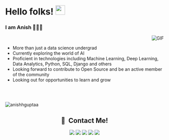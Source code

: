# Hello folks!  <img src="https://raw.githubusercontent.com/iampavangandhi/iampavangandhi/master/gifs/Hi.gif" width="30px"></h2>
<h3>I am Anish 👨🏻‍💻 </h3>

<img align="right" alt="GIF" src="https://media.giphy.com/media/v1.Y2lkPTc5MGI3NjExamxtdWpuYTBnMjJ4emI1YnRob3hzZTJibjVqcWMwdnc2N2xhZmhzOCZlcD12MV9pbnRlcm5hbF9naWZfYnlfaWQmY3Q9Zw/jTNG3RF6EwbkpD4LZx/giphy.gif" />
<br/>

- More than just a data science undergrad
- Currently exploring the world of AI
- Proficient in technologies including Machine Learning, Deep Learning, Data Analytics, Python, SQL, Django and others
- Looking forward to contribute to Open Source and be an active member of the community
- Looking out for opportunities to learn and grow
<br/>
<br/>
<p><img align="center" src="https://github-readme-stats.vercel.app/api/top-langs?username=anishhguptaa&show_icons=true&theme=dark&title_color=ebebeb&text_color=ffffff&hide_border=true&locale=en&layout=compact" alt="anishhguptaa" /></p>

<h2 align="center">🤝 &nbsp;Contact Me!</h2>


<p align="center">
<a href="https://wa.me/917095000009"><img src="https://img.shields.io/badge/_-WhatsApp-black?logo=whatsapp"/></a>
<a href="mailto:anishgupta23@hotmail.com"><img src="https://img.shields.io/badge/_-Email-black?logo=Gmail"/></a>
<a href="https://www.linkedin.com/in/anishhguptaa/"><img src="https://img.shields.io/badge/_-LinkedIn-black?logo=Linkedin"/></a>
<a href="https://twitter.com/anishhguptaa"><img src="https://img.shields.io/badge/_-anishhguptaa-black?logo=X"/></a>
<a href="http://instagram.com/anishhguptaa"><img src="https://img.shields.io/badge/_-Instagram-black?logo=Instagram"/>
</p>
